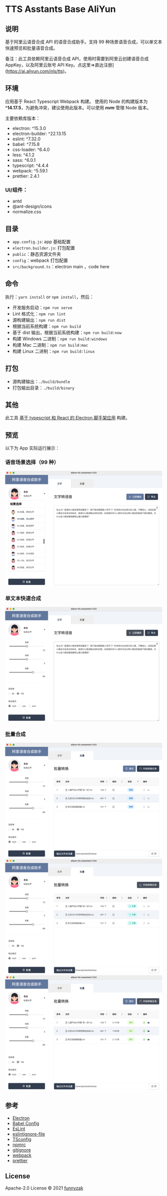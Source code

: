 # TTS Asstants Base AliYun

## 说明

基于阿里云语音合成 API 的语音合成助手。支持 99 种场景语音合成，可以单文本快速预览和批量语音合成。

备注：此工具依赖阿里云语音合成 API，使用时需要到阿里云创建语音合成 AppKey，以及阿里云账号 API Key。点这里=>直达注册](https://ai.aliyun.com/nls/tts)。

## 环境

应用基于 React Typescript Webpack 构建。
使用的 Node 的构建版本为 **^14.17.5**，为避免冲突，建议使用此版本。可以使用 **_nvm_** 管理 Node 版本。

主要依赖库版本：

- electron: ^15.3.0
- electron-builder: ^22.13.15
- eslint: ^7.32.0
- babel: ^7.15.8
- css-loader: ^6.4.0
- less: ^4.1.2
- sass: ^6.0.1
- typescript: ^4.4.4
- webpack: ^5.59.1
- prettier: 2.4.1

### UI/组件：

- antd
- @ant-design/icons
- normalize.css

## 目录

- `app.config.js`: app 基础配置
- `electron.builder.js`: 打包配置
- `public`：静态资源文件夹
- `config`：webpack 打包配置
- `src/background.ts`：electron main ，code here

## 命令

执行：`yarn install` or `npm install`，然后：

- 开发服务启动：`npm run serve`
- Lint 格式化：`npm run lint`
- 源构建输出：`npm run dist`
- 根据当前系统构建：`npm run build`
- 基于 dist 输出，根据当前系统构建：`npm run build:now`
- 构建 Windows 二进制：`npm run build:windows`
- 构建 Mac 二进制：`npm run build:mac`
- 构建 Linux 二进制：`npm run build:linux`

## 打包

- 源构建输出：`./build/bundle`
- 打包输出目录：`./build/binary`

## 其他

此工具 [基于 typescript 和 React 的 Electron 脚手架应用](https://github.com/funnyzak/electron-react-quick-start) 构建。

## 预览

以下为 App 实际运行展示：

### 语音场景选择（99 种）

![场景](./public/_docs/assets/img/2_scene.png)

### 单文本快速合成

![单文本快速合成](./public/_docs/assets/img/1_singletxt.png)

### 批量合成

![批量合成](./public/_docs/assets/img/3_batch_ready.png)
![批量合成](./public/_docs/assets/img/4_batch_process.png)
![批量合成](./public/_docs/assets/img/5_batch_success.png)

## 参考

- [Electron](https://electronjs.org/docs)
- [Babel Config](https://babel.docschina.org/docs/en/7.0.0/configuration/)
- [EsLint](https://eslint.org/docs/user-guide/configuring/)
- [eslintignore-file](https://eslint.org/docs/user-guide/configuring/ignoring-code#the-eslintignore-file)
- [TSconfig](https://www.typescriptlang.org/tsconfig/)
- [npmrc](https://docs.npmjs.com/cli/v7/configuring-npm/npmrc)
- [gitignore](https://git-scm.com/docs/gitignore)
- [webpack](https://webpack.docschina.org/guides/getting-started/)
- [prettier](https://prettier.io/docs/en/index.html)

## License

Apache-2.0 License © 2021 [funnyzak](https://github.com/funnyzak)
